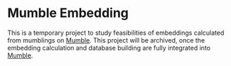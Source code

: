 # Mumble Embedding

This is a temporary project to study feasibilities of embeddings calculated from mumblings on [Mumble](https://github.com/codemonger-io/mumble).
This project will be archived, once the embedding calculation and database building are fully integrated into [Mumble](https://github.com/codemonger-io/mumble).